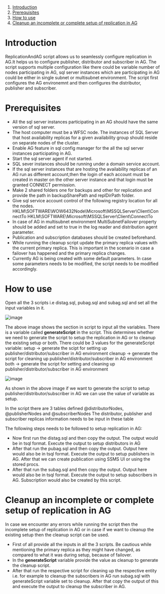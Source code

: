 1. [Introduction](#introduction)
1. [Prerequisites](#prerequisites)
1. [How to use](#how-to-use)
1. [Cleanup an incomplete or complete setup of replication in AG](#cleanup-an-incomplete-or-complete-setup-of-replication-in-ag)

# Introduction
ReplicationAndAG script allows us to seamlessly configure replication in AG.It helps us to configure publisher, distributor and subscriber in AG. 
The script supports multiple configuration like there could be variable number of nodes participating in AG, sql server instances which are participating in AG could be either in single subnet or multisubnet environment.
The script first configures the AG environemnt and then configures the distributor, publisher and subscriber.

# Prerequisites
- All the sql server instances participating in an AG should have the same version of sql server.
- The host computer must be a WFSC node. The instances of SQL Server that host availability replicas for a 
  given availability group should reside on separate nodes of the cluster.
- Enable AG feature in sql config manager for the all the sql server instances participating in AG.
- Start the sql server agent if not started.
- SQL sever instances should be running under a domain service account.
- If the sql server instances that are hosting the availability replicas of an AG run as different account,then
  the login of each account must be created in master on the other server instance and that login must be granted CONNECT permission.
- Make 2 shared folders one for backups and other for replication and provide the path in backupSharePath and replDirPath folder.
- Give sql service account control of the following registry location for all the nodes.
  HKLM\SOFTWARE\WOW6432Node\Microsoft\MSSQLServer\Client\ConnectTo
  HKLM\SOFTWARE\Microsoft\MSSQLServer\Client\ConnectTo
- In case of AG in multisubnet environment MultiSubnetFailover property should be added and set to true in the log reader
  and distribution agent parameter.
- Publication and subscription databases should be created beforehand.
- While running the cleanup script update the primary replica values with the current primary replica.
  This is important in the scenario in case a failover has happened and the primary replica changes.
- Currently AG is being created with some default parameters. In case some parameters needs to be modified,
  the script needs to be modified accordingly.

# How to use
Open all the 3 scripts i.e distag.sql, pubag.sql and subag.sql and set all the input variables in it.

![image](https://github.com/sbhuwalka/ReplScripts/assets/91614203/51cd9184-879d-42a7-851e-baafb83381d9)

The above image shows the section in script to input all the variables.
There is a variable called **generateScript** in the script. This determines whether we need to generate the script to setup the replication in AG or to cleanup the existing setup or both.
There could be 3 values for the generateScript variable:
setup -> generate the scipt for setting up publisher/distributor/subscriber in AG environment
cleanup -> generate the script for cleaning up publisher/distributor/subscriber in AG environment
both -> generate the script for setting and cleaning up publisher/distributor/subscriber in AG environment

![image](https://github.com/sbhuwalka/ReplScripts/assets/91614203/df7771f2-d188-4c33-912e-615227eeb98b)

As shown in the above image if we want to generate the script to setup publisher/distributor/subscriber in AG we can use the value of variable as setup.

In the script there are 3 tables defined @distributorNodes, @publisherNodes and @subscriberNodes
The distributor, publisher and subscriber replicas information needs to be input in these table

The following steps needs to be followed to setup replication in AG:
- Now first run the distag.sql and then copy the output. The output would be in tsql format. Execute the output to setup distributors in AG
- After that run the pubag.sql and then copy the output. Output here would also be in tsql format. Execute the output to setup publishers in AG. After that we can create publication using SSMS UI or using the 
stored procs.
- After that run the subag.sql and then copy the output. Output here would also be in tsql format. Execute the output to setup subscribers in AG. Subscription would also be created by this script.
 
# Cleanup an incomplete or complete setup of replication in AG
In case we encounter any errors while running the script then the incomplete setup of replication in AG or in case if we want to cleanup the existing setup then the cleanup script can be used.
- First of all provide all the inputs in all the 3 scripts. Be cautious while mentioning the primary replica as they might have changed, as compared to what it was during setup, because of failover.
- In the **generateScript** variable provide the value as cleanup to generate the cleanup script.
- After that run the respective script for cleaning up the respective entity i.e. for example to cleanup the subscribers in AG run subag.sql with generateScript variable set to cleanup. After that copy the output 
  of this and execute the output to cleanup the subscriber in AG.

